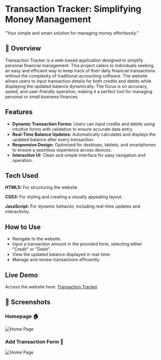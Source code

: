 # Transaction Tracker: Simplifying Money Management

"Your simple and smart solution for managing money effortlessly."

## 📖 Overview

Transaction Tracker is a web-based application designed to simplify personal financial management. This project caters to individuals seeking an easy and efficient way to keep track of their daily financial transactions without the complexity of traditional accounting software. The website allows users to input transaction details for both credits and debits while displaying the updated balance dynamically. The focus is on accuracy, speed, and user-friendly operation, making it a perfect tool for managing personal or small business finances.

## Features

- **Dynamic Transaction Forms:** Users can input credits   and debits using intuitive forms with validation to ensure accurate data entry.
- **Real-Time Balance Updates:** Automatically calculates and displays the updated balance after every transaction.
- **Responsive Design:** Optimized for desktops, tablets, and smartphones to ensure a seamless experience across devices.
- **Interactive UI:** Clean and simple interface for easy navigation and operation.

## Tech Used

**HTML5:** For structuring the website.

**CSS3:** For styling and creating a visually appealing layout.

**JavaScript:** For dynamic behavior, including real-time updates and interactivity.

## How to Use

- Navigate to the website.
- Input a transaction amount in the provided form, selecting either "Credit" or "Debit".
- View the updated balance displayed in real-time.
- Manage and review transactions efficiently.

## Live Demo

Access the website here: [Transaction Tracker](https://ayonpaul8906.github.io/TransactionTracker/)


## 📸 Screenshots
### Homepage 🏠
![Home Page](https://i.postimg.cc/13JDj7G3/Tracker.png)

### Add Transaction Form 🧾
![Home Page](https://i.postimg.cc/MpWytJjL/Tracker2.png)

